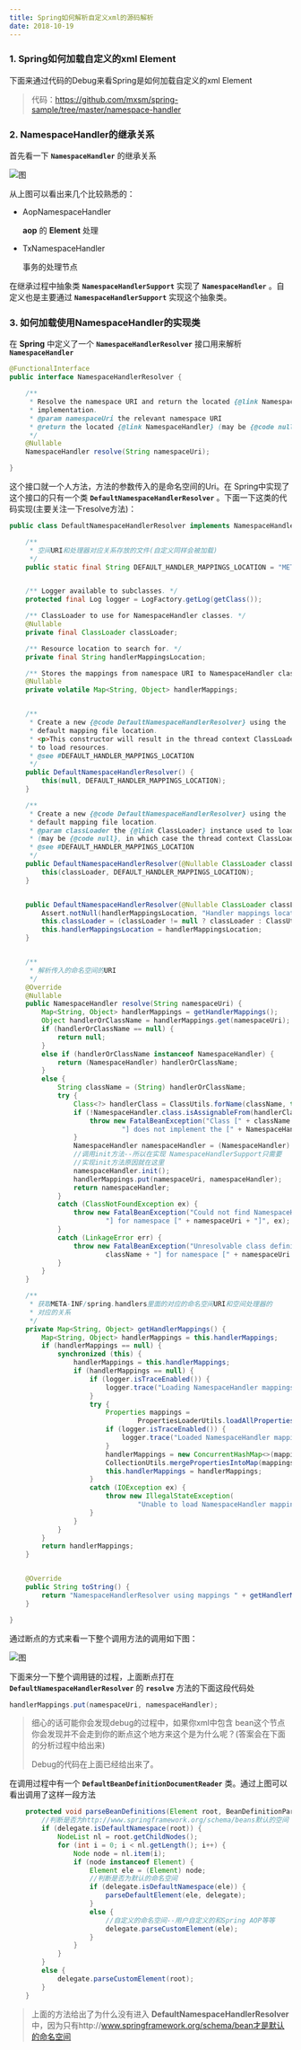 ```yaml
---
title: Spring如何解析自定义xml的源码解析
date: 2018-10-19
---
```

### 1. Spring如何加载自定义的xml Element

下面来通过代码的Debug来看Spring是如何加载自定义的xml Element

> 代码：https://github.com/mxsm/spring-sample/tree/master/namespace-handler

### 2. NamespaceHandler的继承关系

首先看一下 **`NamespaceHandler`** 的继承关系

![图](https://github.com/mxsm/document/blob/master/image/Spring/Springframework/NamespaceHandler.png?raw=true)

从上图可以看出来几个比较熟悉的：

- AopNamespaceHandler

  **aop** 的 **Element** 处理

- TxNamespaceHandler

  事务的处理节点

在继承过程中抽象类 **`NamespaceHandlerSupport`** 实现了 **`NamespaceHandler`** 。自定义也是主要通过 **`NamespaceHandlerSupport`**  实现这个抽象类。

### 3. 如何加载使用NamespaceHandler的实现类

在 **Spring** 中定义了一个 **`NamespaceHandlerResolver`**  接口用来解析 **`NamespaceHandler`**  

```java
@FunctionalInterface
public interface NamespaceHandlerResolver {

	/**
	 * Resolve the namespace URI and return the located {@link NamespaceHandler}
	 * implementation.
	 * @param namespaceUri the relevant namespace URI
	 * @return the located {@link NamespaceHandler} (may be {@code null})
	 */
	@Nullable
	NamespaceHandler resolve(String namespaceUri);

}
```

这个接口就一个人方法，方法的参数传入的是命名空间的Uri。在 Spring中实现了这个接口的只有一个类 **`DefaultNamespaceHandlerResolver`** 。下面一下这类的代码实现(主要关注一下resolve方法)：

```java
public class DefaultNamespaceHandlerResolver implements NamespaceHandlerResolver {

	/**
	 * 空间URI和处理器对应关系存放的文件(自定义同样会被加载)
	 */
	public static final String DEFAULT_HANDLER_MAPPINGS_LOCATION = "META-INF/spring.handlers";


	/** Logger available to subclasses. */
	protected final Log logger = LogFactory.getLog(getClass());

	/** ClassLoader to use for NamespaceHandler classes. */
	@Nullable
	private final ClassLoader classLoader;

	/** Resource location to search for. */
	private final String handlerMappingsLocation;

	/** Stores the mappings from namespace URI to NamespaceHandler class name / instance. */
	@Nullable
	private volatile Map<String, Object> handlerMappings;


	/**
	 * Create a new {@code DefaultNamespaceHandlerResolver} using the
	 * default mapping file location.
	 * <p>This constructor will result in the thread context ClassLoader being used
	 * to load resources.
	 * @see #DEFAULT_HANDLER_MAPPINGS_LOCATION
	 */
	public DefaultNamespaceHandlerResolver() {
		this(null, DEFAULT_HANDLER_MAPPINGS_LOCATION);
	}

	/**
	 * Create a new {@code DefaultNamespaceHandlerResolver} using the
	 * default mapping file location.
	 * @param classLoader the {@link ClassLoader} instance used to load mapping resources
	 * (may be {@code null}, in which case the thread context ClassLoader will be used)
	 * @see #DEFAULT_HANDLER_MAPPINGS_LOCATION
	 */
	public DefaultNamespaceHandlerResolver(@Nullable ClassLoader classLoader) {
		this(classLoader, DEFAULT_HANDLER_MAPPINGS_LOCATION);
	}


	public DefaultNamespaceHandlerResolver(@Nullable ClassLoader classLoader, String handlerMappingsLocation) {
		Assert.notNull(handlerMappingsLocation, "Handler mappings location must not be null");
		this.classLoader = (classLoader != null ? classLoader : ClassUtils.getDefaultClassLoader());
		this.handlerMappingsLocation = handlerMappingsLocation;
	}


	/**
	 * 解析传入的命名空间的URI
	 */
	@Override
	@Nullable
	public NamespaceHandler resolve(String namespaceUri) {
		Map<String, Object> handlerMappings = getHandlerMappings();
		Object handlerOrClassName = handlerMappings.get(namespaceUri);
		if (handlerOrClassName == null) {
			return null;
		}
		else if (handlerOrClassName instanceof NamespaceHandler) {
			return (NamespaceHandler) handlerOrClassName;
		}
		else {
			String className = (String) handlerOrClassName;
			try {
				Class<?> handlerClass = ClassUtils.forName(className, this.classLoader);
				if (!NamespaceHandler.class.isAssignableFrom(handlerClass)) {
					throw new FatalBeanException("Class [" + className + "] for namespace [" + namespaceUri +
							"] does not implement the [" + NamespaceHandler.class.getName() + "] interface");
				}
				NamespaceHandler namespaceHandler = (NamespaceHandler) BeanUtils.instantiateClass(handlerClass);
                //调用init方法--所以在实现 NamespaceHandlerSupport只需要
                //实现init方法原因就在这里
				namespaceHandler.init();
				handlerMappings.put(namespaceUri, namespaceHandler);
				return namespaceHandler;
			}
			catch (ClassNotFoundException ex) {
				throw new FatalBeanException("Could not find NamespaceHandler class [" + className +
						"] for namespace [" + namespaceUri + "]", ex);
			}
			catch (LinkageError err) {
				throw new FatalBeanException("Unresolvable class definition for NamespaceHandler class [" +
						className + "] for namespace [" + namespaceUri + "]", err);
			}
		}
	}

	/**
	 * 获取META-INF/spring.handlers里面的对应的命名空间URI和空间处理器的
	 * 对应的关系
	 */
	private Map<String, Object> getHandlerMappings() {
		Map<String, Object> handlerMappings = this.handlerMappings;
		if (handlerMappings == null) {
			synchronized (this) {
				handlerMappings = this.handlerMappings;
				if (handlerMappings == null) {
					if (logger.isTraceEnabled()) {
						logger.trace("Loading NamespaceHandler mappings from [" + this.handlerMappingsLocation + "]");
					}
					try {
						Properties mappings =
								PropertiesLoaderUtils.loadAllProperties(this.handlerMappingsLocation, this.classLoader);
						if (logger.isTraceEnabled()) {
							logger.trace("Loaded NamespaceHandler mappings: " + mappings);
						}
						handlerMappings = new ConcurrentHashMap<>(mappings.size());
						CollectionUtils.mergePropertiesIntoMap(mappings, handlerMappings);
						this.handlerMappings = handlerMappings;
					}
					catch (IOException ex) {
						throw new IllegalStateException(
								"Unable to load NamespaceHandler mappings from location [" + this.handlerMappingsLocation + "]", ex);
					}
				}
			}
		}
		return handlerMappings;
	}


	@Override
	public String toString() {
		return "NamespaceHandlerResolver using mappings " + getHandlerMappings();
	}

}
```

通过断点的方式来看一下整个调用方法的调用如下图：

![图](https://github.com/mxsm/document/blob/master/image/Spring/Springframework/Spring%E8%87%AA%E5%AE%9A%E4%B9%89%E6%8B%93%E5%B1%95xml%E8%B0%83%E7%94%A8%E9%93%BE.png?raw=true)

 下面来分一下整个调用链的过程，上面断点打在  **`DefaultNamespaceHandlerResolver`** 的 **`resolve`**  方法的下面这段代码处

```java
handlerMappings.put(namespaceUri, namespaceHandler);
```

> 细心的话可能你会发现debug的过程中，如果你xml中包含 bean这个节点你会发现并不会走到你的断点这个地方来这个是为什么呢？(答案会在下面的分析过程中给出来)
>
> Debug的代码在上面已经给出来了。

在调用过程中有一个 **`DefaultBeanDefinitionDocumentReader`** 类。通过上图可以看出调用了这样一段方法

```java
	protected void parseBeanDefinitions(Element root, BeanDefinitionParserDelegate delegate) {
        //判断是否为http://www.springframework.org/schema/beans默认的空间
		if (delegate.isDefaultNamespace(root)) {
			NodeList nl = root.getChildNodes();
			for (int i = 0; i < nl.getLength(); i++) {
				Node node = nl.item(i);
				if (node instanceof Element) {
					Element ele = (Element) node;
                    //判断是否为默认的命名空间
					if (delegate.isDefaultNamespace(ele)) {
						parseDefaultElement(ele, delegate);
					}
					else {
                        //自定义的命名空间--用户自定义的和Spring AOP等等
						delegate.parseCustomElement(ele);
					}
				}
			}
		}
		else {
			delegate.parseCustomElement(root);
		}
	}

```

> 上面的方法给出了为什么没有进入 **DefaultNamespaceHandlerResolver** 中，因为只有http://www.springframework.org/schema/bean才是默认的命名空间

